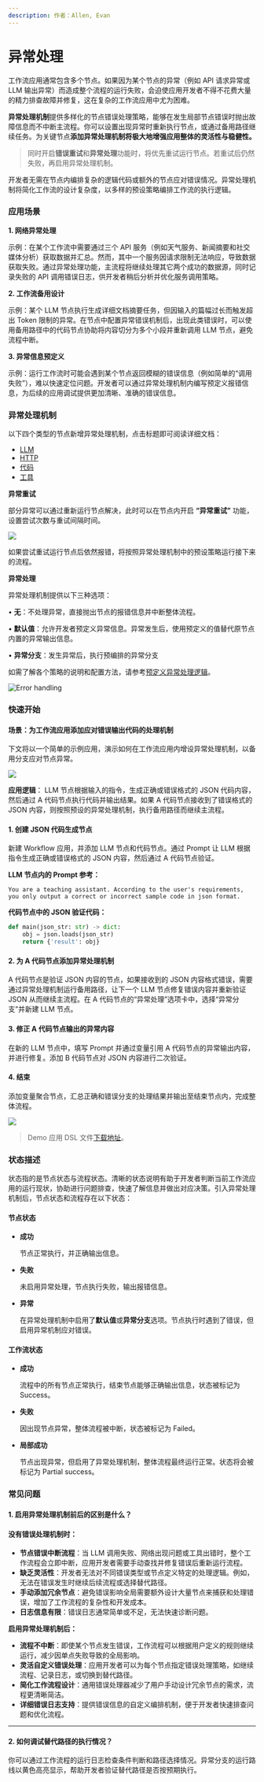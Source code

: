 ```yaml
---
description: 作者：Allen, Evan
---
```


# 异常处理

工作流应用通常包含多个节点。如果因为某个节点的异常（例如 API 请求异常或 LLM 输出异常）而造成整个流程的运行失败，会迫使应用开发者不得不花费大量的精力排查故障并修复，这在复杂的工作流应用中尤为困难。

**异常处理机制**提供多样化的节点错误处理策略，能够在发生局部节点错误时抛出故障信息而不中断主流程。你可以设置出现异常时重新执行节点，或通过备用路径继续任务。为关键节点**添加异常处理机制将极大地增强应用整体的灵活性与稳健性。**

> 同时开启**错误重试**和**异常处理**功能时，将优先重试运行节点。若重试后仍然失败，再启用异常处理机制。

开发者无需在节点内编排复杂的逻辑代码或额外的节点应对错误情况。异常处理机制将简化工作流的设计复杂度，以多样的预设策略编排工作流的执行逻辑。

### 应用场景

**1. 网络异常处理**

示例：在某个工作流中需要通过三个 API 服务（例如天气服务、新闻摘要和社交媒体分析）获取数据并汇总。然而，其中一个服务因请求限制无法响应，导致数据获取失败。通过异常处理功能，主流程将继续处理其它两个成功的数据源，同时记录失败的 API 调用错误日志，供开发者稍后分析并优化服务调用策略。

**2. 工作流备用设计**

示例：某个 LLM 节点执行生成详细文档摘要任务，但因输入的篇幅过长而触发超出 Token 限制的异常。在节点中配置异常错误机制后，出现此类错误时，可以使用备用路径中的代码节点协助将内容切分为多个小段并重新调用 LLM 节点，避免流程中断。

**3. 异常信息预定义**

示例：运行工作流时可能会遇到某个节点返回模糊的错误信息（例如简单的“调用失败”），难以快速定位问题。开发者可以通过异常处理机制内编写预定义报错信息，为后续的应用调试提供更加清晰、准确的错误信息。

### 异常处理机制

以下四个类型的节点新增异常处理机制，点击标题即可阅读详细文档：

* [LLM](../node/llm.md)
* [HTTP](../node/http-request.md)
* [代码](../node/code.md)
* [工具](../node/tools.md)

**异常重试**

部分异常可以通过重新运行节点解决，此时可以在节点内开启 **“异常重试”** 功能，设置尝试次数与重试间隔时间。

![](https://assets-docs.dify.ai/2024/12/18097e4c94b67a79150b967fc50f9f43.png)

如果尝试重试运行节点后依然报错，将按照异常处理机制中的预设策略运行接下来的流程。

**异常处理**

异常处理机制提供以下三种选项：

• **无**：不处理异常，直接抛出节点的报错信息并中断整体流程。

• **默认值**：允许开发者预定义异常信息。异常发生后，使用预定义的值替代原节点内置的异常输出信息。

• **异常分支**：发生异常后，执行预编排的异常分支

如需了解各个策略的说明和配置方法，请参考[预定义异常处理逻辑](predefined-nodes-failure-logic.md)。

![Error handling](https://assets-docs.dify.ai/2024/12/6e2655949889d4d162945d840d698649.png)

### 快速开始

#### 场景：为工作流应用添加应对错误输出代码的处理机制

下文将以一个简单的示例应用，演示如何在工作流应用内增设异常处理机制，以备用分支应对节点异常。

![](https://assets-docs.dify.ai/2024/12/958326384d3b60a98246e9ff565c7ed3.png)

**应用逻辑**： LLM 节点根据输入的指令，生成正确或错误格式的 JSON 代码内容，然后通过 A 代码节点执行代码并输出结果。如果 A 代码节点接收到了错误格式的 JSON 内容，则按照预设的异常处理机制，执行备用路径而继续主流程。

#### 1. 创建 JSON 代码生成节点

新建 Workflow 应用，并添加 LLM 节点和代码节点。通过 Prompt 让 LLM 根据指令生成正确或错误格式的 JSON 内容，然后通过 A 代码节点验证。

**LLM 节点内的 Prompt 参考：**

```
You are a teaching assistant. According to the user's requirements, you only output a correct or incorrect sample code in json format.
```

**代码节点中的 JSON 验证代码：**

```python
def main(json_str: str) -> dict:
    obj = json.loads(json_str)
    return {'result': obj}
```

#### 2. 为 A 代码节点添加异常处理机制

A 代码节点是验证 JSON 内容的节点，如果接收到的 JSON 内容格式错误，需要通过异常处理机制运行备用路径，让下一个 LLM 节点修复错误内容并重新验证 JSON 从而继续主流程。在 A 代码节点的“异常处理”选项卡中，选择“异常分支”并新建 LLM 节点。

#### 3. 修正 A 代码节点输出的异常内容

在新的 LLM 节点中，填写 Prompt 并通过变量引用 A 代码节点的异常输出内容，并进行修复。添加 B 代码节点对 JSON 内容进行二次验证。

#### 4. 结束

添加变量聚合节点，汇总正确和错误分支的处理结果并输出至结束节点内，完成整体流程。

![](https://assets-docs.dify.ai/2024/12/059b5a814514cd9abe10f1f4077ed17f.png)

> Demo 应用 DSL 文件[下载地址](https://assets-docs.dify.ai/2024/12/087861aa20e06bb4f8a2bef7e7ae0522.yml)。

### 状态描述

状态指的是节点状态与流程状态。清晰的状态说明有助于开发者判断当前工作流应用的运行现状，协助进行问题排查，快速了解信息并做出对应决策。引入异常处理机制后，节点状态和流程存在以下状态：

#### **节点状态**

*   **成功**

    节点正常执行，并正确输出信息。
*   **失败**

    未启用异常处理，节点执行失败，输出报错信息。
*   **异常**

    在异常处理机制中启用了**默认值**或**异常分支**选项。节点执行时遇到了错误，但启用异常机制应对错误。

#### 工作流状态

*   **成功**

    流程中的所有节点正常执行，结束节点能够正确输出信息，状态被标记为 Success。
*   **失败**

    因出现节点异常，整体流程被中断，状态被标记为 Failed。
*   **局部成功**

    节点出现异常，但启用了异常处理机制，整体流程最终运行正常。状态将会被标记为 Partial success。

### 常见问题

#### 1. 启用异常处理机制前后的区别是什么？

#### **没有错误处理机制时：**

* **节点错误中断流程**：当 LLM 调用失败、网络出现问题或工具出错时，整个工作流程会立即中断，应用开发者需要手动查找并修复错误后重新运行流程。
* **缺乏灵活性**：开发者无法对不同错误类型或节点定义特定的处理逻辑。例如，无法在错误发生时继续后续流程或选择替代路径。
* **手动添加冗余节点**：避免错误影响全局需要额外设计大量节点来捕获和处理错误，增加了工作流程的复杂性和开发成本。
* **日志信息有限**：错误日志通常简单或不足，无法快速诊断问题。

**启用异常处理机制后：**

* **流程不中断**：即使某个节点发生错误，工作流程可以根据用户定义的规则继续运行，减少因单点失败导致的全局影响。
* **灵活自定义错误处理**：应用开发者可以为每个节点指定错误处理策略，如继续流程、记录日志，或切换到替代路径。
* **简化工作流程设计**：通用错误处理器减少了用户手动设计冗余节点的需求，流程更清晰简洁。
* **详细错误日志支持**：提供错误信息的自定义编排机制，便于开发者快速排查问题和优化流程。

***

#### 2. 如何调试替代路径的执行情况？

你可以通过工作流程的运行日志检查条件判断和路径选择情况。异常分支的运行路线以黄色高亮显示，帮助开发者验证替代路径是否按预期执行。
